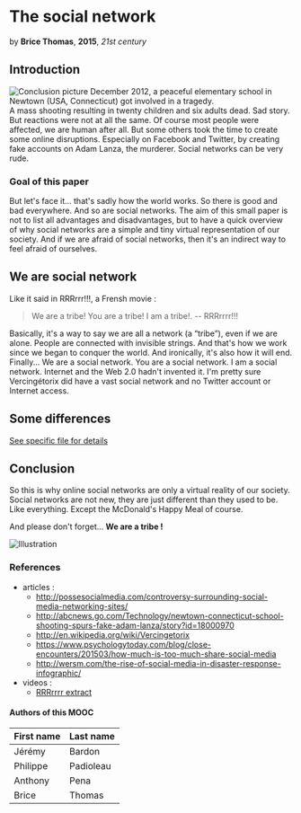 # The social network

by **Brice Thomas**, __2015__, *21st century*

## Introduction

![Conclusion picture](https://cloud.githubusercontent.com/assets/9324783/6765278/2c81a55e-cfd9-11e4-8e6a-2ac25af1db3e.png)
December 2012, a peaceful elementary school in Newtown (USA, Connecticut) got involved in a tragedy.  
A mass shooting resulting in twenty children and six adults dead. Sad story. But reactions were not at all the same. Of course most people were affected, we are human after all. But some others took the time to create some online disruptions. Especially on Facebook and Twitter, by creating fake accounts on Adam Lanza, the murderer. Social networks can be very rude.

### Goal of this paper

But let's face it... that's sadly how the world works. So there is good and bad everywhere. And so are social networks. The aim of this small paper is not to list all advantages and disadvantages, but to have a quick overview of why social networks are a simple and tiny virtual representation of our society. And if we are afraid of social networks, then it's an indirect way to feel
afraid of ourselves.

## We are social network

Like it said in RRRrrr!!!, a Frensh movie :

> We are a tribe! You are a tribe! I am a tribe!. -- RRRrrrr!!!

Basically, it's a way to say we are all a network (a “tribe”), even if we are alone. People are connected with invisible strings. And that's how we work since we began to conquer the world. And ironically, it's also how it will end. Finally... We are a social network. You are a social network. I am a social network. Internet and the Web 2.0 hadn't invented it. I'm pretty sure Vercingétorix did have a vast social network and no Twitter account or Internet access.

## Some differences

[See specific file for details](https://github.com/jbardon/social-network-course/blob/master/Differences.md)

## Conclusion

So this is why online social networks are only a virtual reality of our society. Social networks are not new, they are just different than they used to be. Like everything. Except the McDonald's Happy Meal of course.

And please don't forget... __We are a tribe !__

![Illustration](http://www.algoritma.it/assets/social-network.jpeg)


### References
* articles :
  - http://possesocialmedia.com/controversy-surrounding-social-media-networking-sites/
  - http://abcnews.go.com/Technology/newtown-connecticut-school-shooting-spurs-fake-adam-lanza/story?id=18000970
  - http://en.wikipedia.org/wiki/Vercingetorix
  - https://www.psychologytoday.com/blog/close-encounters/201503/how-much-is-too-much-share-social-media
  - http://wersm.com/the-rise-of-social-media-in-disaster-response-infographic/
* videos :
  - [RRRrrrr extract](http://www.dailymotion.com/video/xd0rgz_rrrrrrr-je-suis-une-tribu_fun)
  
#### Authors of this MOOC

First name | Last name
-----------|----------
Jérémy | Bardon
Philippe | Padioleau
Anthony | Pena
Brice | Thomas
